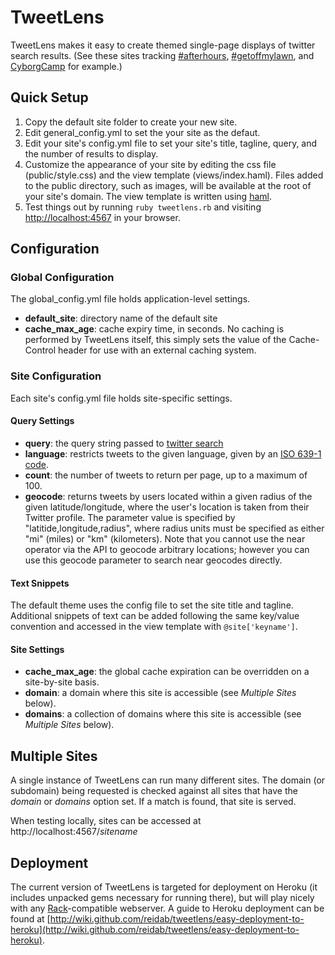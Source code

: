 # TweetLens #

TweetLens makes it easy to create themed single-page displays of twitter search results. (See these sites tracking [#afterhours](http://afterhours.reidab.com/), [#getoffmylawn](http://getoffmylawn.reidab.com/), and [CyborgCamp](http://cyborgcamp.reidab.com/) for example.)

## Quick Setup ##

1. Copy the default site folder to create your new site.
2. Edit general_config.yml to set the your site as the defaut.
3. Edit your site's config.yml file to set your site's title, tagline, query, and the number of results to display.
4. Customize the appearance of your site by editing the css file (public/style.css) and the view template (views/index.haml). Files added to the public directory, such as images, will be available at the root of your site's domain. The view template is written using [haml](http://haml.hamptoncatlin.com/).
5. Test things out by running `ruby tweetlens.rb` and visiting [http://localhost:4567](http://localhost:4567) in your browser.

## Configuration ##

### Global Configuration ###
The global\_config.yml file holds application-level settings.

* __default_site__: directory name of the default site
* __cache\_max\_age__: cache expiry time, in seconds. No caching is performed by TweetLens itself, this simply sets the value of the Cache-Control header for use with an external caching system.

### Site Configuration ###
Each site's config.yml file holds site-specific settings. 

#### Query Settings ####

* __query__: the query string passed to [twitter search](http://search.twitter.com/)
* __language__: restricts tweets to the given language, given by an [ISO 639-1 code](http://en.wikipedia.org/wiki/ISO_639-1).
* __count__: the number of tweets to return per page, up to a maximum of 100.
* __geocode__: returns tweets by users located within a given radius of the given latitude/longitude, where the user's location is taken from their Twitter profile. The parameter value is specified by "latitide,longitude,radius", where radius units must be specified as either "mi" (miles) or "km" (kilometers). Note that you cannot use the near operator via the API to geocode arbitrary locations; however you can use this geocode parameter to search near geocodes directly.

#### Text Snippets ####
The default theme uses the config file to set the site title and tagline. Additional snippets of text can be added following the same key/value convention and accessed in the view template with `@site['keyname']`.

#### Site Settings ####

* __cache\_max\_age__: the global cache expiration can be overridden on a site-by-site basis.
* __domain__: a domain where this site is accessible (see _Multiple Sites_ below).
* __domains__: a collection of domains where this site is accessible (see _Multiple Sites_ below).

## Multiple Sites ##

A single instance of TweetLens can run many different sites. The domain (or subdomain) being requested is checked against all sites that have the _domain_ or _domains_ option set. If a match is found, that site is served.

When testing locally, sites can be accessed at http://localhost:4567/_sitename_

## Deployment ##

The current version of TweetLens is targeted for deployment on Heroku (it includes unpacked gems necessary for running there), but will play nicely with any [Rack](http://rack.rubyforge.org/)-compatible webserver. A guide to Heroku deployment can be found at [http://wiki.github.com/reidab/tweetlens/easy-deployment-to-heroku](http://wiki.github.com/reidab/tweetlens/easy-deployment-to-heroku).
